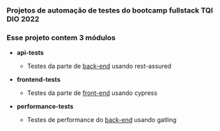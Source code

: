 ### Projetos de automação de testes do bootcamp fullstack TQI DIO 2022

### Esse projeto contem 3 módulos
- **api-tests**
  - Testes da parte de [back-end](https://github.com/tqi-it/bootcamp-dio-back-2022) usando rest-assured


- **frontend-tests**
  - Testes da parte de [front-end](https://github.com/tqi-it/bootcamp-react-2022) usando cypress


- **performance-tests**
  - Testes de performance do [back-end](https://github.com/tqi-it/bootcamp-dio-back-2022) usando gatling
